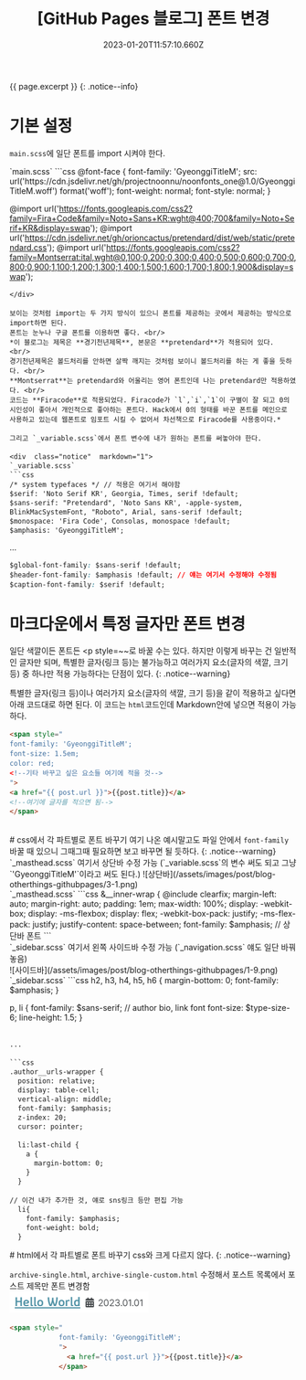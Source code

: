 ﻿---
title: \[GitHub Pages 블로그\] 폰트 변경
excerpt: GitHub Pages에서 포스트의 글자나 각 파트별로 폰트 바꾸는 법

categories:
  - githubpages
tag:
  - blog
toc: true
toc_sticky: true

date: 2023-01-20T11:57:10.660Z
last_modified_at: 2023-01-25T13:18:24.961Z
---

{{ page.excerpt }}
{: .notice--info}

#  기본 설정
`main.scss`에 일단 폰트를 import 시켜야 한다.

<div  class="notice"  markdown="1">
`main.scss`
```css
@font-face {
    font-family: 'GyeonggiTitleM';
    src: url('https://cdn.jsdelivr.net/gh/projectnoonnu/noonfonts_one@1.0/GyeonggiTitleM.woff') format('woff');
    font-weight: normal;
    font-style: normal;
}

@import url('https://fonts.googleapis.com/css2?family=Fira+Code&family=Noto+Sans+KR:wght@400;700&family=Noto+Serif+KR&display=swap');
@import url('https://cdn.jsdelivr.net/gh/orioncactus/pretendard/dist/web/static/pretendard.css');
@import url('https://fonts.googleapis.com/css2?family=Montserrat:ital,wght@0,100;0,200;0,300;0,400;0,500;0,600;0,700;0,800;0,900;1,100;1,200;1,300;1,400;1,500;1,600;1,700;1,800;1,900&display=swap');
```
</div>

보이는 것처럼 import는 두 가지 방식이 있으니 폰트를 제공하는 곳에서 제공하는 방식으로 import하면 된다.
폰트는 눈누나 구글 폰트를 이용하면 좋다. <br/>
*이 블로그는 제목은 **경기천년제목**, 본문은 **pretendard**가 적용되어 있다. <br/>
경기천년제목은 볼드처리를 안하면 살짝 깨지는 것처럼 보이니 볼드처리를 하는 게 좋을 듯하다. <br/>
**Montserrat**는 pretendard와 어울리는 영어 폰트인데 나는 pretendard만 적용하였다. <br/>
코드는 **Firacode**로 적용되었다. Firacode가 `l`,`i`,`1`이 구별이 잘 되고 0의 시인성이 좋아서 개인적으로 좋아하는 폰트다. Hack에서 0의 형태를 바꾼 폰트를 메인으로 사용하고 있는데 웹폰트로 임포트 시킬 수 없어서 차선책으로 Firacode를 사용중이다.*

그리고 `_variable.scss`에서 폰트 변수에 내가 원하는 폰트를 써놓아야 한다.

<div  class="notice"  markdown="1">
`_variable.scss`
```css
/* system typefaces */ // 적용은 여기서 해야함
$serif: 'Noto Serif KR', Georgia, Times, serif !default;
$sans-serif: "Pretendard", 'Noto Sans KR', -apple-system, BlinkMacSystemFont, "Roboto", Arial, sans-serif !default;
$monospace: 'Fira Code', Consolas, monospace !default;
$amphasis: 'GyeonggiTitleM';
```

...

```css
$global-font-family: $sans-serif !default;
$header-font-family: $amphasis !default; // 얘는 여기서 수정해야 수정됨
$caption-font-family: $serif !default;
```
</div>

# 마크다운에서 특정 글자만 폰트 변경
일단 색깔이든 폰트든 <p style=~~로 바꿀 수는 있다. 하지만 이렇게 바꾸는 건 일반적인 글자만 되며, 특별한 글자(링크 등)는 불가능하고 여러가지 요소(글자의 색깔, 크기 등) 중 하나만 적용 가능하다는 단점이 있다.
{: .notice--warning}

특별한 글자(링크 등)이나 여러가지 요소(글자의 색깔, 크기 등)을 같이 적용하고 싶다면 아래 코드대로 하면 된다. 이 코드는 `html`코드인데 Markdown안에 넣으면 적용이 가능하다.
```html
<span style="
font-family: 'GyeonggiTitleM';
font-size: 1.5em;
color: red;
<!--기타 바꾸고 싶은 요소들 여기에 적을 것-->
">
<a href="{{ post.url }}">{{post.title}}</a>
<!--여기에 글자를 적으면 됨-->
</span>
```
<br/>
# css에서 각 파트별로 폰트 바꾸기 
여기 나온 예시말고도 파일 안에서 <code>font-family</code> 바꿀 때 있으니 그때그때 필요하면 보고 바꾸면 될 듯하다.
{: .notice--warning}
`_masthead.scss` 여기서 상단바 수정 가능 (`_variable.scss`의 변수 써도 되고 그냥 `'GyeonggiTitleM'`이라고 써도 된다.)
![상단바](/assets/images/post/blog-otherthings-githubpages/3-1.png)

<div  class="notice"  markdown="1">
`_masthead.scss`
```css
&__inner-wrap {
    @include clearfix;
    margin-left: auto;
    margin-right: auto;
    padding: 1em;
    max-width: 100%;
    display: -webkit-box;
    display: -ms-flexbox;
    display: flex;
    -webkit-box-pack: justify;
    -ms-flex-pack: justify;
    justify-content: space-between;
    font-family: $amphasis; // 상단바 폰트
```
</div>
`_sidebar.scss` 여기서 왼쪽 사이드바 수정 가능 (`_navigation.scss` 얘도 일단 바꿔놓음) <br/>
![사이드바](/assets/images/post/blog-otherthings-githubpages/1-9.png)

<div  class="notice"  markdown="1">
`_sidebar.scss`
```css
h2,
  h3,
  h4,
  h5,
  h6 {
    margin-bottom: 0;
    font-family: $amphasis;
  }

p,
  li {
    font-family: $sans-serif; // author bio, link font
    font-size: $type-size-6;
    line-height: 1.5;
  }
```

...

```css
.author__urls-wrapper {
  position: relative;
  display: table-cell;
  vertical-align: middle;
  font-family: $amphasis;
  z-index: 20;
  cursor: pointer;

  li:last-child {
    a {
      margin-bottom: 0;
    }
  }

// 이건 내가 추가한 것, 얘로 sns링크 등만 편집 가능
  li{
    font-family: $amphasis;
    font-weight: bold;
  }
```
</div>
# html에서 각 파트별로 폰트 바꾸기
css와 크게 다르지 않다.
{: .notice--warning}

`archive-single.html`, `archive-single-custom.html` 수정해서 포스트 목록에서 포스트 제목만 폰트 변경함 <br/>
![제목](/assets/images/post/blog-otherthings-githubpages/3-2.png)


```html
<span style="
            font-family: 'GyeonggiTitleM';
            ">
              <a href="{{ post.url }}">{{post.title}}</a>
            </span>
```
